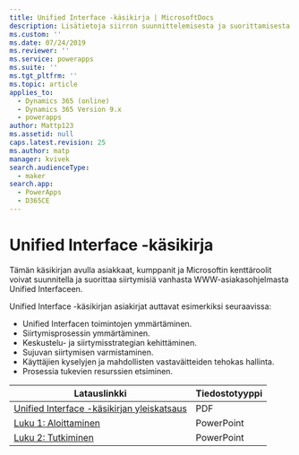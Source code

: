 ```yaml
---
title: Unified Interface -käsikirja | MicrosoftDocs
description: Lisätietoja siirron suunnittelemisesta ja suorittamisesta vanhasta WWW-asiakasohjelmasta Unified Interfaceen
ms.custom: ''
ms.date: 07/24/2019
ms.reviewer: ''
ms.service: powerapps
ms.suite: ''
ms.tgt_pltfrm: ''
ms.topic: article
applies_to:
  - Dynamics 365 (online)
  - Dynamics 365 Version 9.x
  - powerapps
author: Mattp123
ms.assetid: null
caps.latest.revision: 25
ms.author: matp
manager: kvivek
search.audienceType:
  - maker
search.app:
  - PowerApps
  - D365CE
---
```

# <a name="unified-interface-playbook"></a>Unified Interface -käsikirja

Tämän käsikirjan avulla asiakkaat, kumppanit ja Microsoftin kenttäroolit voivat suunnitella ja suorittaa siirtymisiä vanhasta WWW-asiakasohjelmasta Unified Interfaceen.

Unified Interface -käsikirjan asiakirjat auttavat esimerkiksi seuraavissa:
- Unified Interfacen toimintojen ymmärtäminen. 
- Siirtymisprosessin ymmärtäminen.
- Keskustelu- ja siirtymisstrategian kehittäminen.
- Sujuvan siirtymisen varmistaminen.
- Käyttäjien kyselyjen ja mahdollisten vastaväitteiden tehokas hallinta.
- Prosessia tukevien resurssien etsiminen.

|Latauslinkki  |Tiedostotyyppi  |
|---------|---------|
|[Unified Interface -käsikirjan yleiskatsaus](http://download.microsoft.com/download/A/F/3/AF3D45A7-4F38-41BE-8956-1DF7A4A5AFDB/dynamics365unifiedinterfaceplaybook.pdf)      |   PDF      |
|[Luku 1: Aloittaminen](http://download.microsoft.com/download/A/F/3/AF3D45A7-4F38-41BE-8956-1DF7A4A5AFDB/playbook-ch1-initiate.pptx)     |  PowerPoint       |
|[Luku 2: Tutkiminen](http://download.microsoft.com/download/A/F/3/AF3D45A7-4F38-41BE-8956-1DF7A4A5AFDB/playbook-ch-2-explore.pptx)     |  PowerPoint       |

